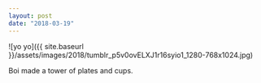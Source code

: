 ```yaml
---
layout: post
date: "2018-03-19"
---
```


![yo yo]({{ site.baseurl }}/assets/images/2018/tumblr_p5v0ovELXJ1r16syio1_1280-768x1024.jpg)

Boi made a tower of plates and cups.
